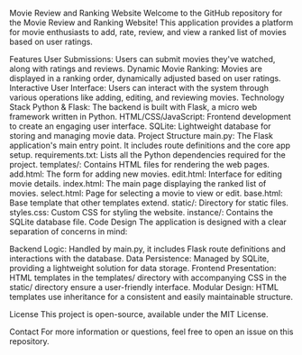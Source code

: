 Movie Review and Ranking Website
Welcome to the GitHub repository for the Movie Review and Ranking Website! This application provides a platform for movie enthusiasts to add, rate, review, and view a ranked list of movies based on user ratings.

Features
User Submissions: Users can submit movies they've watched, along with ratings and reviews.
Dynamic Movie Ranking: Movies are displayed in a ranking order, dynamically adjusted based on user ratings.
Interactive User Interface: Users can interact with the system through various operations like adding, editing, and reviewing movies.
Technology Stack
Python & Flask: The backend is built with Flask, a micro web framework written in Python.
HTML/CSS/JavaScript: Frontend development to create an engaging user interface.
SQLite: Lightweight database for storing and managing movie data.
Project Structure
main.py: The Flask application's main entry point. It includes route definitions and the core app setup.
requirements.txt: Lists all the Python dependencies required for the project.
templates/: Contains HTML files for rendering the web pages.
add.html: The form for adding new movies.
edit.html: Interface for editing movie details.
index.html: The main page displaying the ranked list of movies.
select.html: Page for selecting a movie to view or edit.
base.html: Base template that other templates extend.
static/: Directory for static files.
styles.css: Custom CSS for styling the website.
instance/: Contains the SQLite database file.
Code Design
The application is designed with a clear separation of concerns in mind:

Backend Logic: Handled by main.py, it includes Flask route definitions and interactions with the database.
Data Persistence: Managed by SQLite, providing a lightweight solution for data storage.
Frontend Presentation: HTML templates in the templates/ directory with accompanying CSS in the static/ directory ensure a user-friendly interface.
Modular Design: HTML templates use inheritance for a consistent and easily maintainable structure.

License
This project is open-source, available under the MIT License.

Contact
For more information or questions, feel free to open an issue on this repository.

